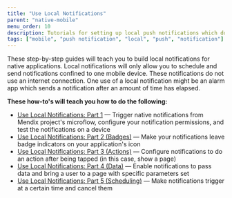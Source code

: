 ```yaml
---
title: "Use Local Notifications"
parent: "native-mobile"
menu_order: 10
description: Tutorials for setting up local push notifications which do not use an internet connection.
tags: ["mobile", "push notification", "local", "push", "notification"]
---
```


These step-by-step guides will teach you to build local notifications for native applications. Local notifications will only allow you to schedule and send notifications confined to one mobile device. These notifications do not use an internet connection. One use of a local notification might be an alarm app which sends a notification after an amount of time has elapsed.

**These how-to's will teach you how to do the following:**

* [Use Local Notifications: Part 1](native-local-notifications) — Trigger native notifications from Mendix project's microflow, configure your notification permissions, and test the notifications on a device
* [Use Local Notifications: Part 2 (Badges)](local-notif-badges) — Make your notifications leave badge indicators on your application's icon
* [Use Local Notifications: Part 3 (Actions)](local-notif-action) — Configure notifications to do an action after being tapped (in this case, show a page)
* [Use Local Notifications: Part 4 (Data)](local-notif-data) — Enable notifications to pass data and bring a user to a page with specific parameters set
* [Use Local Notifications: Part 5 (Scheduling)](local-notif-schedule-cancel) — Make notifications trigger at a certain time and cancel them
